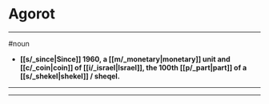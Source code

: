 # Agorot
---
#noun
- **[[s/_since|Since]] 1960, a [[m/_monetary|monetary]] unit and [[c/_coin|coin]] of [[i/_israel|Israel]], the 100th [[p/_part|part]] of a [[s/_shekel|shekel]] / sheqel.**
---
---
